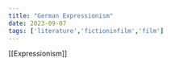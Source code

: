 ```yaml
---
title: "German Expressionism"
date: 2023-09-07
tags: ['literature','fictioninfilm','film']
---
```


[[Expressionism]]